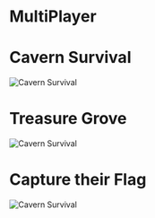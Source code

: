 # MultiPlayer
# Cavern Survival
![Cavern Survival](ladder/cavernsurv.png?raw=true "Cavern Survival")
# Treasure Grove
![Cavern Survival](ladder/treasure.png?raw=true "Treasure Grove")
# Capture their Flag
![Cavern Survival](ladder/flag.png?raw=true "Capture their Flag")